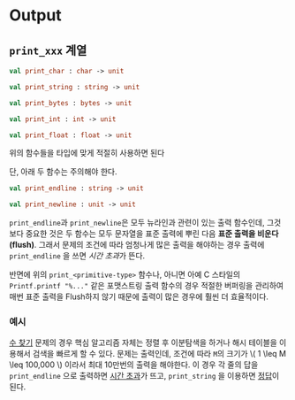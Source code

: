 # Output

## `print_xxx` 계열

```ocaml
val print_char : char -> unit

val print_string : string -> unit

val print_bytes : bytes -> unit

val print_int : int -> unit

val print_float : float -> unit
```

 위의 함수들을 타입에 맞게 적절히 사용하면 된다

 단, 아래 두 함수는 주의해야 한다.

```ocaml
val print_endline : string -> unit

val print_newline : unit -> unit
```

 `print_endline`과 `print_newline`은 모두 뉴라인과 관련이 있는 출력 함수인데, 그것보다 중요한 것은 두 함수는 모두 문자열을 표준 출력에 뿌린 다음 **표준 출력을 비운다(flush)**. 그래서 문제의 조건에 따라 엄청나게 많은 출력을 해야하는 경우 출력에 `print_endline` 을 쓰면 *시간 초과*가 뜬다.

 반면에 위의 `print_<primitive-type>` 함수나, 아니면 아예 C 스타일의 `Printf.printf "%..."` 같은 포맷스트링 출력 함수의 경우 적절한 버퍼링을 관리하여 매번 표준 출력을 Flush하지 않기 때문에 출력이 많은 경우에 훨씬 더 효율적이다.


### 예시

 [수 찾기](https://www.acmicpc.net/problem/1920) 문제의 경우 핵심 알고리즘 자체는 정렬 후 이분탐색을 하거나 해시 테이블을 이용해서 검색을 빠르게 할 수 있다. 문제는 출력인데, 조건에 따라 `M`의 크기가 \\( 1 \leq M \leq 100,000 \\) 이라서 최대 10만번의 출력을 해야한다. 이 경우 각 줄의 답을 `print_endline` 으로 출력하면 [시간 초과](http://boj.kr/3595e7aea72f4404b2f9457d7463f0a5)가 뜨고, `print_string` 을 이용하면 [정답](http://boj.kr/163afb6ef1574f2f9e5aef070fc3b213)이 된다.
